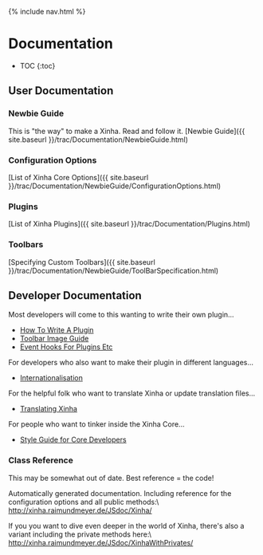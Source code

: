 {% include nav.html %}

# Documentation
* TOC
{:toc}

## User Documentation

### Newbie Guide
This is "the way" to make a Xinha. Read and follow it. [Newbie Guide]({{ site.baseurl }}/trac/Documentation/NewbieGuide.html)

### Configuration Options
[List of Xinha Core Options]({{ site.baseurl }}/trac/Documentation/NewbieGuide/ConfigurationOptions.html)

### Plugins
[List of Xinha Plugins]({{ site.baseurl }}/trac/Documentation/Plugins.html)

### Toolbars
[Specifying Custom Toolbars]({{ site.baseurl }}/trac/Documentation/NewbieGuide/ToolBarSpecification.html)

## Developer Documentation

Most developers will come to this wanting to write their own plugin...

  * [How To Write A Plugin](Documentation/DevelopingForXinha/PluginTutorial.md)
  * [Toolbar Image Guide](Documentation/DevelopingForXinha/LargeImage.md)
  * [Event Hooks For Plugins Etc](Documentation/DevelopingForXinha/EventHooks.md)

For developers who also want to make their plugin in different languages...

  * [Internationalisation](Documentation/DevelopingForXinha/Internationalisation.md)
  
For the helpful folk who want to translate Xinha or update translation files...

  * [Translating Xinha](Documentation/DevelopingForXinha/Translating.md)

For people who want to tinker inside the Xinha Core...

  * [Style Guide for Core Developers](Documentation/DevelopingForXinha/StyleGuide.md)

### Class Reference

This may be somewhat out of date.  Best reference = the code!

Automatically generated documentation. Including reference for the configuration options and all public methods:\\ http://xinha.raimundmeyer.de/JSdoc/Xinha/

If you you want to dive even deeper in the world of Xinha, there's also a variant including the private methods here:\\
http://xinha.raimundmeyer.de/JSdoc/XinhaWithPrivates/
